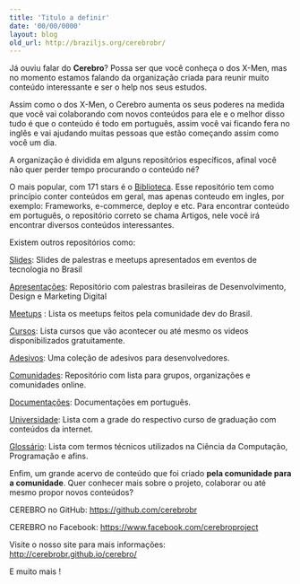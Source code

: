 ```yaml
---
title: 'Titulo a definir'
date: '00/00/0000'
layout: blog
old_url: http://braziljs.org/cerebrobr/
---
```


<p>Já ouviu falar do <strong>Cerebro</strong>? Possa ser que você conheça o dos X-Men, mas no momento estamos falando da organização criada para reunir muito conteúdo interessante e ser o help nos seus estudos.</p>

<p>Assim como o dos X-Men, o Cerebro aumenta os seus poderes na medida que você vai colaborando com novos conteúdos para ele e o melhor disso tudo é que o conteúdo é todo em português, assim você vai ficando fera no inglês e vai ajudando muitas pessoas que estão começando assim como você um dia.</p>

<p>A organização é dividida em alguns repositórios específicos, afinal você não quer perder tempo procurando o conteúdo né? </p>

<p>O mais popular, com 171 stars é o <a href="https://github.com/cerebrobr/biblioteca">Biblioteca</a>. Esse repositório tem como princípio conter conteúdos em geral, mas apenas conteudo em ingles, por exemplo: Frameworks, e-commerce, deploy e etc.
Para encontrar conteúdo em português, o repositório correto se chama Artigos, nele você irá encontrar diversos conteúdos interessantes.</p>
<p>Existem outros repositórios como:</p>

<a href="https://github.com/cerebrobr/slides">Slides</a>: Slides de palestras e meetups apresentados em eventos de tecnologia no Brasil

<a href="https://github.com/cerebrobr/apresentacoes">Apresentações</a>: Repositório com palestras brasileiras de Desenvolvimento, Design e Marketing Digital

<a href="https://github.com/cerebrobr/meetups">Meetups</a> : Lista os meetups feitos pela comunidade dev do Brasil.

<a href="https://github.com/cerebrobr/cursos">Cursos</a>: Lista cursos que vão acontecer ou até mesmo os videos disponibilizados gratuitamente.

<a href="https://github.com/cerebrobr/adesivos">Adesivos</a>: Uma coleção de adesivos para desenvolvedores.

<a href="https://github.com/cerebrobr/comunidade">Comunidades</a>: Repositório com lista para grupos, organizações e comunidades online.

<a href="https://github.com/cerebrobr/documentacoes">Documentações</a>: Documentações em português.

<a href="https://github.com/cerebrobr/universidade">Universidade</a>: Lista com a grade do respectivo curso de graduação com conteúdos da internet.

<a href="https://github.com/cerebrobr/glossario">Glossário</a>: Lista com termos técnicos utilizados na Ciência da Computação, Programação e afins.

<p>Enfim, um grande acervo de conteúdo que foi criado <strong>pela comunidade para a comunidade</strong>. Quer conhecer mais sobre o projeto, colaborar ou até mesmo propor novos conteúdos?</p>

<p>CEREBRO no GitHub: <a href="https://github.com/cerebrobr">https://github.com/cerebrobr</a></p>

<p>CEREBRO no Facebook: <a href="https://www.facebook.com/cerebroproject">https://www.facebook.com/cerebroproject</a></p>

<p>Visite o nosso site para mais informações: <a href="http://cerebrobr.github.io/cerebro/">http://cerebrobr.github.io/cerebro/</a></p>


<p>E muito mais !</p>